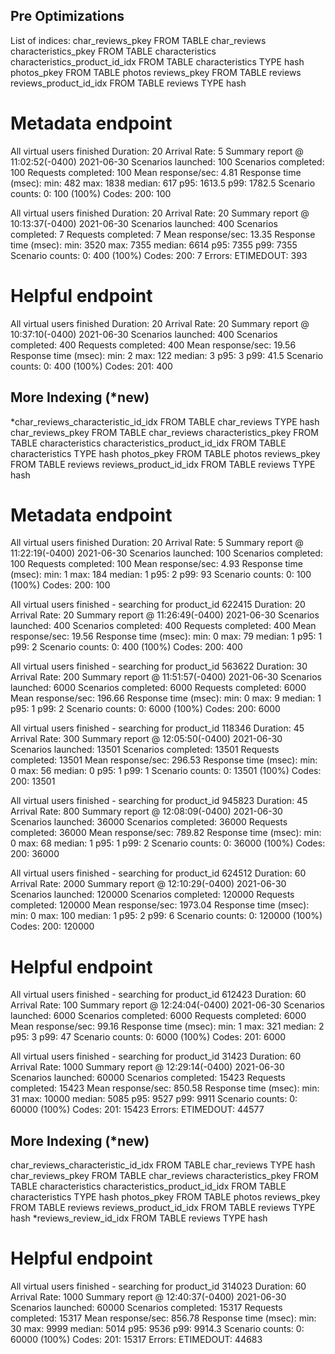 ## Pre Optimizations

List of indices:
char_reviews_pkey FROM TABLE char_reviews
characteristics_pkey FROM TABLE characteristics
characteristics_product_id_idx FROM TABLE characteristics TYPE hash
photos_pkey FROM TABLE photos
reviews_pkey FROM TABLE reviews
reviews_product_id_idx FROM TABLE reviews TYPE hash

# Metadata endpoint

All virtual users finished
Duration: 20 Arrival Rate: 5
Summary report @ 11:02:52(-0400) 2021-06-30
Scenarios launched: 100
Scenarios completed: 100
Requests completed: 100
Mean response/sec: 4.81
Response time (msec):
min: 482
max: 1838
median: 617
p95: 1613.5
p99: 1782.5
Scenario counts:
0: 100 (100%)
Codes:
200: 100

All virtual users finished
Duration: 20 Arrival Rate: 20
Summary report @ 10:13:37(-0400) 2021-06-30
Scenarios launched: 400
Scenarios completed: 7
Requests completed: 7
Mean response/sec: 13.35
Response time (msec):
min: 3520
max: 7355
median: 6614
p95: 7355
p99: 7355
Scenario counts:
0: 400 (100%)
Codes:
200: 7
Errors:
ETIMEDOUT: 393

# Helpful endpoint

All virtual users finished
Duration: 20 Arrival Rate: 20
Summary report @ 10:37:10(-0400) 2021-06-30
Scenarios launched: 400
Scenarios completed: 400
Requests completed: 400
Mean response/sec: 19.56
Response time (msec):
min: 2
max: 122
median: 3
p95: 3
p99: 41.5
Scenario counts:
0: 400 (100%)
Codes:
201: 400

## More Indexing (\*new)

\*char_reviews_characteristic_id_idx FROM TABLE char_reviews TYPE hash
char_reviews_pkey FROM TABLE char_reviews
characteristics_pkey FROM TABLE characteristics
characteristics_product_id_idx FROM TABLE characteristics TYPE hash
photos_pkey FROM TABLE photos
reviews_pkey FROM TABLE reviews
reviews_product_id_idx FROM TABLE reviews TYPE hash

# Metadata endpoint

All virtual users finished
Duration: 20 Arrival Rate: 5
Summary report @ 11:22:19(-0400) 2021-06-30
Scenarios launched: 100
Scenarios completed: 100
Requests completed: 100
Mean response/sec: 4.93
Response time (msec):
min: 1
max: 184
median: 1
p95: 2
p99: 93
Scenario counts:
0: 100 (100%)
Codes:
200: 100

All virtual users finished - searching for product_id 622415
Duration: 20 Arrival Rate: 20
Summary report @ 11:26:49(-0400) 2021-06-30
Scenarios launched: 400
Scenarios completed: 400
Requests completed: 400
Mean response/sec: 19.56
Response time (msec):
min: 0
max: 79
median: 1
p95: 1
p99: 2
Scenario counts:
0: 400 (100%)
Codes:
200: 400

All virtual users finished - searching for product_id 563622
Duration: 30 Arrival Rate: 200
Summary report @ 11:51:57(-0400) 2021-06-30
Scenarios launched: 6000
Scenarios completed: 6000
Requests completed: 6000
Mean response/sec: 196.66
Response time (msec):
min: 0
max: 9
median: 1
p95: 1
p99: 2
Scenario counts:
0: 6000 (100%)
Codes:
200: 6000

All virtual users finished - searching for product_id 118346
Duration: 45 Arrival Rate: 300
Summary report @ 12:05:50(-0400) 2021-06-30
Scenarios launched: 13501
Scenarios completed: 13501
Requests completed: 13501
Mean response/sec: 296.53
Response time (msec):
min: 0
max: 56
median: 0
p95: 1
p99: 1
Scenario counts:
0: 13501 (100%)
Codes:
200: 13501

All virtual users finished - searching for product_id 945823
Duration: 45 Arrival Rate: 800
Summary report @ 12:08:09(-0400) 2021-06-30
Scenarios launched: 36000
Scenarios completed: 36000
Requests completed: 36000
Mean response/sec: 789.82
Response time (msec):
min: 0
max: 68
median: 1
p95: 1
p99: 2
Scenario counts:
0: 36000 (100%)
Codes:
200: 36000

All virtual users finished - searching for product_id 624512
Duration: 60 Arrival Rate: 2000
Summary report @ 12:10:29(-0400) 2021-06-30
Scenarios launched: 120000
Scenarios completed: 120000
Requests completed: 120000
Mean response/sec: 1973.04
Response time (msec):
min: 0
max: 100
median: 1
p95: 2
p99: 6
Scenario counts:
0: 120000 (100%)
Codes:
200: 120000

# Helpful endpoint

All virtual users finished - searching for product_id 612423
Duration: 60 Arrival Rate: 100
Summary report @ 12:24:04(-0400) 2021-06-30
Scenarios launched: 6000
Scenarios completed: 6000
Requests completed: 6000
Mean response/sec: 99.16
Response time (msec):
min: 1
max: 321
median: 2
p95: 3
p99: 47
Scenario counts:
0: 6000 (100%)
Codes:
201: 6000

All virtual users finished - searching for product_id 31423
Duration: 60 Arrival Rate: 1000
Summary report @ 12:29:14(-0400) 2021-06-30
Scenarios launched: 60000
Scenarios completed: 15423
Requests completed: 15423
Mean response/sec: 850.58
Response time (msec):
min: 31
max: 10000
median: 5085
p95: 9527
p99: 9911
Scenario counts:
0: 60000 (100%)
Codes:
201: 15423
Errors:
ETIMEDOUT: 44577

## More Indexing (\*new)

char_reviews_characteristic_id_idx FROM TABLE char_reviews TYPE hash
char_reviews_pkey FROM TABLE char_reviews
characteristics_pkey FROM TABLE characteristics
characteristics_product_id_idx FROM TABLE characteristics TYPE hash
photos_pkey FROM TABLE photos
reviews_pkey FROM TABLE reviews
reviews_product_id_idx FROM TABLE reviews TYPE hash
\*reviews_review_id_idx FROM TABLE reviews TYPE hash

# Helpful endpoint

All virtual users finished - searching for product_id 314023
Duration: 60 Arrival Rate: 1000
Summary report @ 12:40:37(-0400) 2021-06-30
Scenarios launched: 60000
Scenarios completed: 15317
Requests completed: 15317
Mean response/sec: 856.78
Response time (msec):
min: 30
max: 9999
median: 5014
p95: 9536
p99: 9914.3
Scenario counts:
0: 60000 (100%)
Codes:
201: 15317
Errors:
ETIMEDOUT: 44683
